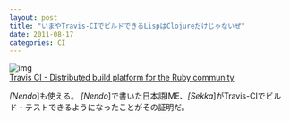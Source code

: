 ```yaml
---
layout: post
title: "いまやTravis-CIでビルドできるLispはClojureだけじゃないぜ"
date: 2011-08-17
categories: CI
---
```

 ![img](http://a1.twimg.com/profile_images/1246242623/twitter.icon_reasonably_small.png)    
  [Travis CI - Distributed build platform for the Ruby community](http://travis-ci.org/#!/kiyoka/sekka/builds/85100)

*[Nendo*]も使える。
*[Nendo*]で書いた日本語IME、*[Sekka*]がTravis-CIでビルド・テストできるようになったことがその証明だ。
